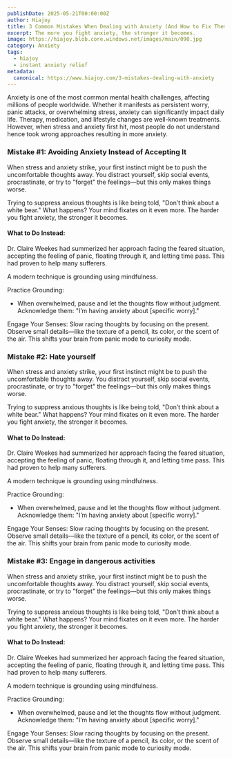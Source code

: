 ```yaml
---
publishDate: 2025-05-21T00:00:00Z
author: Hiajoy
title: 3 Common Mistakes When Dealing with Anxiety (And How to Fix Them)
excerpt: The more you fight anxiety, the stronger it becomes.
image: https://hiajoy.blob.core.windows.net/images/main/090.jpg
category: Anxiety
tags:
  - hiajoy
  - instant anxiety relief
metadata:
  canonical: https://www.hiajoy.com/3-mistakes-dealing-with-anxiety
---
```


Anxiety is one of the most common mental health challenges, affecting millions of people worldwide. Whether it manifests as persistent worry, panic attacks, or overwhelming stress, anxiety can significantly impact daily life. Therapy, medication, and lifestyle changes are well-known treatments. However, when stress and anxiety first hit, most people do not understand hence took wrong approaches resulting in more anxiety.

### Mistake #1: Avoiding Anxiety Instead of Accepting It
When stress and anxiety strike, your first instinct might be to push the uncomfortable thoughts away. You distract yourself, skip social events, procrastinate, or try to "forget" the feelings—but this only makes things worse.

Trying to suppress anxious thoughts is like being told, "Don’t think about a white bear." What happens? Your mind fixates on it even more. The harder you fight anxiety, the stronger it becomes.

#### What to Do Instead:

Dr. Claire Weekes had summerized her approach facing the feared situation, accepting the feeling of panic, floating through it, and letting time pass. This had proven to help many sufferers.

A modern technique is grounding using mindfulness. 

Practice Grounding: 
- When overwhelmed, pause and let the thoughts flow without judgment. Acknowledge them: "I’m having anxiety about [specific worry]."

Engage Your Senses: Slow racing thoughts by focusing on the present. Observe small details—like the texture of a pencil, its color, or the scent of the air. This shifts your brain from panic mode to curiosity mode.


### Mistake #2: Hate yourself
When stress and anxiety strike, your first instinct might be to push the uncomfortable thoughts away. You distract yourself, skip social events, procrastinate, or try to "forget" the feelings—but this only makes things worse.

Trying to suppress anxious thoughts is like being told, "Don’t think about a white bear." What happens? Your mind fixates on it even more. The harder you fight anxiety, the stronger it becomes.

#### What to Do Instead:

Dr. Claire Weekes had summerized her approach facing the feared situation, accepting the feeling of panic, floating through it, and letting time pass. This had proven to help many sufferers.

A modern technique is grounding using mindfulness. 

Practice Grounding: 
- When overwhelmed, pause and let the thoughts flow without judgment. Acknowledge them: "I’m having anxiety about [specific worry]."

Engage Your Senses: Slow racing thoughts by focusing on the present. Observe small details—like the texture of a pencil, its color, or the scent of the air. This shifts your brain from panic mode to curiosity mode.

### Mistake #3: Engage in dangerous activities
When stress and anxiety strike, your first instinct might be to push the uncomfortable thoughts away. You distract yourself, skip social events, procrastinate, or try to "forget" the feelings—but this only makes things worse.

Trying to suppress anxious thoughts is like being told, "Don’t think about a white bear." What happens? Your mind fixates on it even more. The harder you fight anxiety, the stronger it becomes.

#### What to Do Instead:

Dr. Claire Weekes had summerized her approach facing the feared situation, accepting the feeling of panic, floating through it, and letting time pass. This had proven to help many sufferers.

A modern technique is grounding using mindfulness. 

Practice Grounding: 
- When overwhelmed, pause and let the thoughts flow without judgment. Acknowledge them: "I’m having anxiety about [specific worry]."

Engage Your Senses: Slow racing thoughts by focusing on the present. Observe small details—like the texture of a pencil, its color, or the scent of the air. This shifts your brain from panic mode to curiosity mode.
